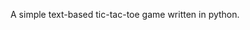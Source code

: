 A simple text-based tic-tac-toe game written in python.
[](https://github.com/daspartho/tic-tac-toe/blob/master/screenshot.png)

